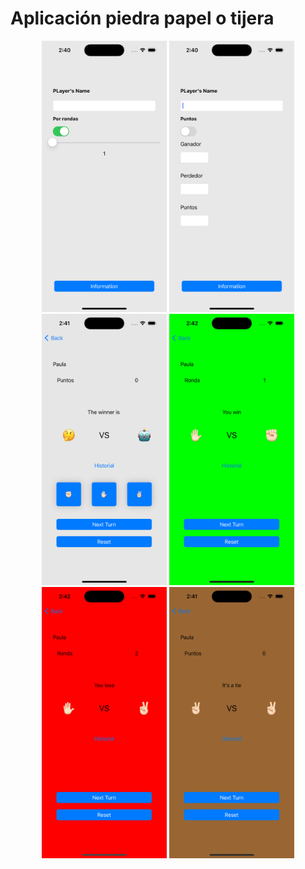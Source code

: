 # Aplicación piedra papel o tijera 

<div align="center">
	<img src="Imagenes/PiedraPapelOTijera/PorRondas.png" alt="Ventana emergente 1 - Error de autenticación" width="200"/>
  <img src="Imagenes/PiedraPapelOTijera/PorPuntos.png" alt="Ventana emergente 1 - Error de autenticación" width="200"/>
  <img src="Imagenes/PiedraPapelOTijera/PrimeraVista.png" alt="Ventana emergente 1 - Error de autenticación" width="200"/>
  <img src="Imagenes/PiedraPapelOTijera/Ganador.png" alt="Ventana emergente 1 - Error de autenticación" width="200"/>
  <img src="Imagenes/PiedraPapelOTijera/Perdedor.png" alt="Ventana emergente 1 - Error de autenticación" width="200"/>
  <img src="Imagenes/PiedraPapelOTijera/Empate.png" alt="Ventana emergente 1 - Error de autenticación" width="200"/>
</div>
